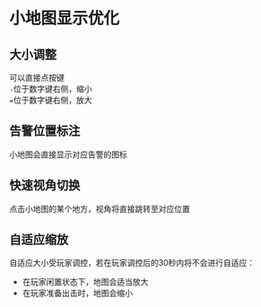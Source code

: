 # 小地图显示优化
## 大小调整
可以直接点按键  
`-`位于数字键右侧，缩小   
`=`位于数字键右侧，放大 
## 告警位置标注
小地图会直接显示对应告警的图标
## 快速视角切换
点击小地图的某个地方，视角将直接跳转至对应位置
## 自适应缩放
自适应大小受玩家调控，若在玩家调控后的30秒内将不会进行自适应：  
- 在玩家闲置状态下，地图会适当放大
- 在玩家准备出击时，地图会缩小

